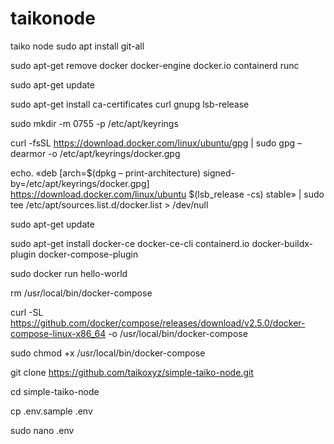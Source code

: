 # taikonode
taiko node
sudo apt install git-all

sudo apt-get remove docker docker-engine docker.io containerd runc

sudo apt-get update

sudo apt-get install ca-certificates curl gnupg lsb-release

sudo mkdir -m 0755 -p /etc/apt/keyrings

curl -fsSL https://download.docker.com/linux/ubuntu/gpg | sudo gpg – dearmor -o /etc/apt/keyrings/docker.gpg

echo. «deb [arch=$(dpkg – print-architecture) signed-by=/etc/apt/keyrings/docker.gpg] https://download.docker.com/linux/ubuntu $(lsb_release -cs) stable» | sudo tee /etc/apt/sources.list.d/docker.list > /dev/null

sudo apt-get update

sudo apt-get install docker-ce docker-ce-cli containerd.io docker-buildx-plugin docker-compose-plugin

sudo docker run hello-world

rm /usr/local/bin/docker-compose

curl -SL https://github.com/docker/compose/releases/download/v2.5.0/docker-compose-linux-x86_64 -o /usr/local/bin/docker-compose

sudo chmod +x /usr/local/bin/docker-compose



git clone https://github.com/taikoxyz/simple-taiko-node.git



cd simple-taiko-node



cp .env.sample .env


sudo nano .env
